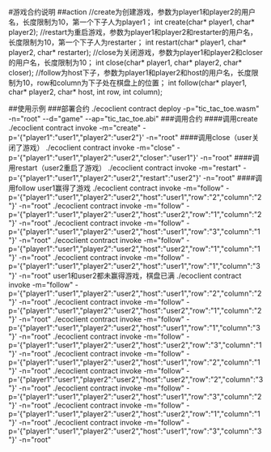 #游戏合约说明
##action
//create为创建游戏，参数为player1和player2的用户名，长度限制为10，第一个下子人为player1；
int create(char* player1, char* player2);
//restart为重启游戏，参数为player1和player2和restarter的用户名，长度限制为10，第一个下子人为restarter；
int restart(char* player1, char* player2, char* restarter);
//close为关闭游戏，参数为player1和player2和closer的用户名，长度限制为10；
int close(char* player1, char* player2, char* closer);
//follow为host下子，参数为player1和player2和host的用户名，长度限制为10，row和column为下子处在棋盘上的位置；
int follow(char* player1, char* player2, char* host, int row, int column);

##使用示例
###部署合约
./ecoclient contract deploy -p="tic_tac_toe.wasm" -n="root" --d="game" --ap="tic_tac_toe.abi"
###调用合约
####调用create
./ecoclient contract invoke -m="create" -p='{"player1":"user1","player2":"user2"}' -n="root"
####调用close（user关闭了游戏）
./ecoclient contract invoke -m="close" -p='{"player1":"user1","player2":"user2","closer":"user1"}' -n="root"
####调用restart（user2重启了游戏）
./ecoclient contract invoke -m="restart" -p='{"player1":"user1","player2":"user2","restart":"user2"}' -n="root"
####调用follow
user1赢得了游戏
./ecoclient contract invoke -m="follow" -p='{"player1":"user1","player2":"user2","host":"user1","row":"2","column":"2"}' -n="root"
./ecoclient contract invoke -m="follow" -p='{"player1":"user1","player2":"user2","host":"user2","row":"1","column":"2"}' -n="root"
./ecoclient contract invoke -m="follow" -p='{"player1":"user1","player2":"user2","host":"user1","row":"3","column":"1"}' -n="root"
./ecoclient contract invoke -m="follow" -p='{"player1":"user1","player2":"user2","host":"user2","row":"1","column":"1"}' -n="root"
./ecoclient contract invoke -m="follow" -p='{"player1":"user1","player2":"user2","host":"user1","row":"1","column":"3"}' -n="root"
user1和user2都未赢得游戏，棋盘已满
./ecoclient contract invoke -m="follow" -p='{"player1":"user1","player2":"user2","host":"user1","row":"2","column":"2"}' -n="root"
./ecoclient contract invoke -m="follow" -p='{"player1":"user1","player2":"user2","host":"user2","row":"1","column":"2"}' -n="root"
./ecoclient contract invoke -m="follow" -p='{"player1":"user1","player2":"user2","host":"user1","row":"1","column":"3"}' -n="root"
./ecoclient contract invoke -m="follow" -p='{"player1":"user1","player2":"user2","host":"user2","row":"3","column":"1"}' -n="root"
./ecoclient contract invoke -m="follow" -p='{"player1":"user1","player2":"user2","host":"user1","row":"2","column":"1"}' -n="root"
./ecoclient contract invoke -m="follow" -p='{"player1":"user1","player2":"user2","host":"user2","row":"2","column":"3"}' -n="root"
./ecoclient contract invoke -m="follow" -p='{"player1":"user1","player2":"user2","host":"user1","row":"3","column":"2"}' -n="root"
./ecoclient contract invoke -m="follow" -p='{"player1":"user1","player2":"user2","host":"user2","row":"1","column":"1"}' -n="root"
./ecoclient contract invoke -m="follow" -p='{"player1":"user1","player2":"user2","host":"user1","row":"3","column":"3"}' -n="root"
